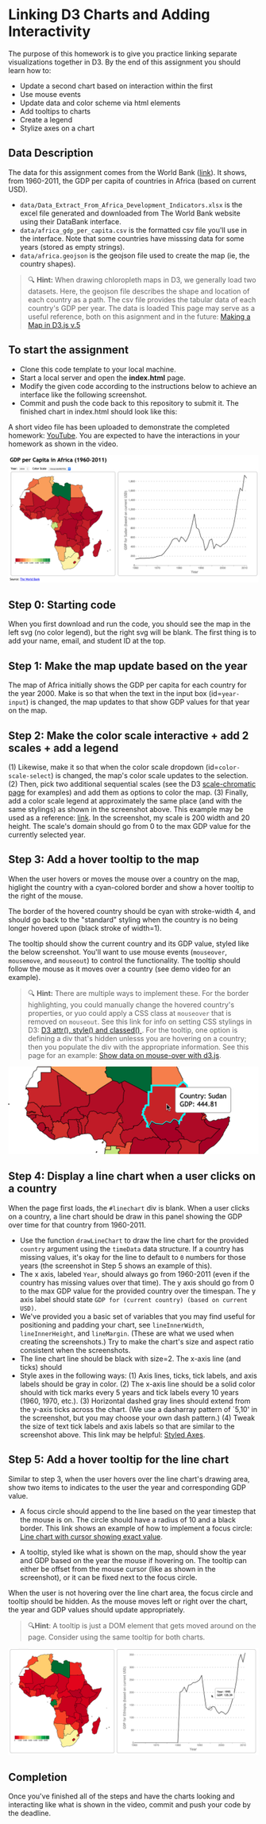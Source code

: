 # Linking D3 Charts and Adding Interactivity

The purpose of this homework is to give you practice linking separate visualizations together in D3. By the end of this assignment you should learn how to:

* Update a second chart based on interaction within the first
* Use mouse events
* Update data and color scheme via html elements
* Add tooltips to charts
* Create a legend
* Stylize axes on a chart

## Data Description

The data for this assignment comes from the World Bank ([link](https://databank.worldbank.org/source/africa-development-indicators)). It shows, from 1960-2011, the GDP per capita of countries in Africa (based on current USD). 

* `data/Data_Extract_From_Africa_Development_Indicators.xlsx` is the excel file generated and downloaded from The World Bank website using their DataBank interface.
* `data/africa_gdp_per_capita.csv` is the formatted csv file you'll use in the interface. Note that some countries have misssing data for some years (stored as empty strings).
* `data/africa.geojson` is the geojson file used to create the map (ie, the country shapes).

> 🔍 **Hint:** When drawing chloropleth maps in D3, we generally load two datasets. Here, the geojson file describes the shape and location of each country as a path. The csv file provides the tabular data of each country's GDP per year. The data is loaded This page may serve as a useful reference, both on this asignment and in the future: [Making a Map in D3.js v.5](https://datawanderings.com/2018/10/28/making-a-map-in-d3-js-v-5/)

## To start the assignment

* Clone this code template to your local machine.
* Start a local server and open the **index.html** page.
* Modify the given code according to the instructions below to achieve an interface like the following screenshot.
* Commit and push the code back to this repository to submit it. The finished chart in index.html should look like this:

A short video file has been uploaded to demonstrate the completed homework: [YouTube](https://youtu.be/KyZbS5fPjFk). You are expected to have the interactions in your homework as shown in the video.

![Completed D3 Linking](images/01.png)

## Step 0: Starting code

When you first download and run the code, you should see the map in the left svg (no color legend), but the right svg will be blank. The first thing is to add your name, email, and student ID at the top.

## Step 1: Make the map update based on the year

The map of Africa initially shows the GDP per capita for each country for the year 2000. Make is so that when the text in the input box (id=`year-input`) is changed, the map updates to that show GDP values for that year on the map.

## Step 2: Make the color scale interactive + add 2 scales + add a legend

(1) Likewise, make it so that when the color scale dropdown (id=`color-scale-select`) is changed, the map's color scale updates to the selection. (2) Then, pick two additional sequential scales (see the D3 [scale-chromatic page](https://github.com/d3/d3-scale-chromatic) for examples) and add them as options to color the map. (3) Finally, add a color scale legend at approximately the same place (and with the same stylings) as shown in the screenshot above. This example may be used as a reference: [link](https://observablehq.com/@tmcw/d3-scalesequential-continuous-color-legend-example). In the screenshot, my scale is 200 width and 20 height. The scale's domain should go from 0 to the max GDP value for the currently selected year.

## Step 3: Add a hover tooltip to the map

When the user hovers or moves the mouse over a country on the map, higlight the country with a cyan-colored border and show a hover tooltip to the right of the mouse.

The border of the hovered country should be cyan with stroke-width 4, and should go back to the "standard" styling when the country is no being longer hovered upon (black stroke of width=1). 

The tooltip should show the current country and its GDP value, styled like the below screenshot. You'll want to use mouse events (`mouseover`, `mousemove`, and `mouseout`) to control the functionality. The tooltip should follow the mouse as it moves over a country (see demo video for an example).

> 🔍 **Hint:** There are multiple ways to implement these. For the border highlighting, you could manually change the hovered country's properties, or yuo could apply a CSS class at `mouseover` that is removed on `mouseout`. See this link for info on setting CSS stylings in D3: [D3 attr(), style() and classed()
](https://www.carlosrendon.me/unfinished_d3_book/d3_attr.html).  For the tooltip, one option is defining a div that's hidden unlesss you are hovering on a country; then you populate the div with the appropriate information. See this page for an example: [Show data on mouse-over with d3.js](https://medium.com/@kj_schmidt/show-data-on-mouse-over-with-d3-js-3bf598ff8fc2).

![Map Hover](images/02.png)

## Step 4: Display a line chart when a user clicks on a country

When the page first loads, the `#linechart` div is blank. When a user clicks on a country, a line chart should be draw in this panel showing the GDP over time for that country from 1960-2011.

* Use the function `drawLineChart` to draw the line chart for the provided `country` argument using the `timeData` data structure. If a country has missing values, it's okay for the line to default to `0` numbers for those years (the screenshot in Step 5 shows an example of this).
* The x axis, labeled `Year`, should always go from 1960-2011 (even if the country has missing values over that time). The y axis should go from 0 to the max GDP value for the provided country over the timespan. The y axis label should state `GDP for (current country) (based on current USD)`.
* We've provided you a basic set of variables that you may find useful for positioning and padding your chart, see `lineInnerWidth`, `lineInnerHeight`, and `lineMargin`. (These are what we used when creating the screenshots.) Try to make the chart's size and aspect ratio consistent when the screenshots.
* The line chart line should be black with size=2. The x-axis line (and ticks) should 
* Style axes in the following ways: (1) Axis lines, ticks, tick labels, and axis labels should be gray in color. (2) The x-axis line should be a solid color should with tick marks every 5 years and tick labels every 10 years (1960, 1970, etc.). (3) Horizontal dashed gray lines should extend from the y-axis ticks across the chart. (We use a dasharray pattern of `5,10' in the screenshot, but you may choose your own dash pattern.) (4) Tweak the size of text tick labels and axis labels so that are similar to the screenshot above. This link may be helpful: [Styled Axes](https://observablehq.com/@d3/styled-axes).

## Step 5: Add a hover tooltip for the line chart

Similar to step 3, when the user hovers over the line chart's drawing area, show two items to indicates to the user the year and corresponding GDP value.

* A focus circle should append to the line based on the year timestep that the mouse is on. The circle should have a radius of 10 and a black border. This link shows an example of how to implement a focus circle: [Line chart with cursor showing exact value](https://www.d3-graph-gallery.com/graph/line_cursor.html).

* A tooltip, styled like what is shown on the map, should show the year and GDP based on the year the mouse if hovering on. The tooltip can either be offset from the mouse cursor (like as shown in the screenshot), or it can be fixed next to the focus circle.

When the user is not hovering over the line chart area, the focus circle and tooltip should be hidden. As the mouse moves left or right over the chart, the year and GDP values should update appropriately. 

> 🔍**Hint**: A tooltip is just a DOM element that gets moved around on the page. Consider using the same tooltip for both charts.

![Map Hover](images/03.png)

## Completion

Once you've finished all of the steps and have the charts looking and interacting like what is shown in the video, commit and push your code by the deadline. 




